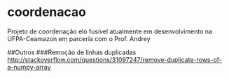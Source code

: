 # coordenacao
Projeto de coordenação elo fusível atualmente em desenvolvimento na UFPA-Ceamazon em parceria com o Prof. Andrey

##Outros
###Remoção de linhas duplicadas
http://stackoverflow.com/questions/31097247/remove-duplicate-rows-of-a-numpy-array
